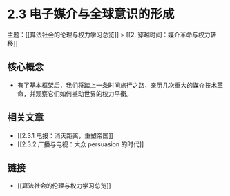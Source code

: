 # 2.3 电子媒介与全球意识的形成

主题：[[算法社会的伦理与权力学习总览]] > [[2. 穿越时间：媒介革命与权力转移]]

## 核心概念

- 有了基本框架后，我们将踏上一条时间旅行之路，亲历几次重大的媒介技术革命，并观察它们如何撼动世界的权力平衡。

## 相关文章

- [[2.3.1 电报：消灭距离，重塑帝国]]
- [[2.3.2 广播与电视：大众 persuasion 的时代]]

## 链接

- [[算法社会的伦理与权力学习总览]]
